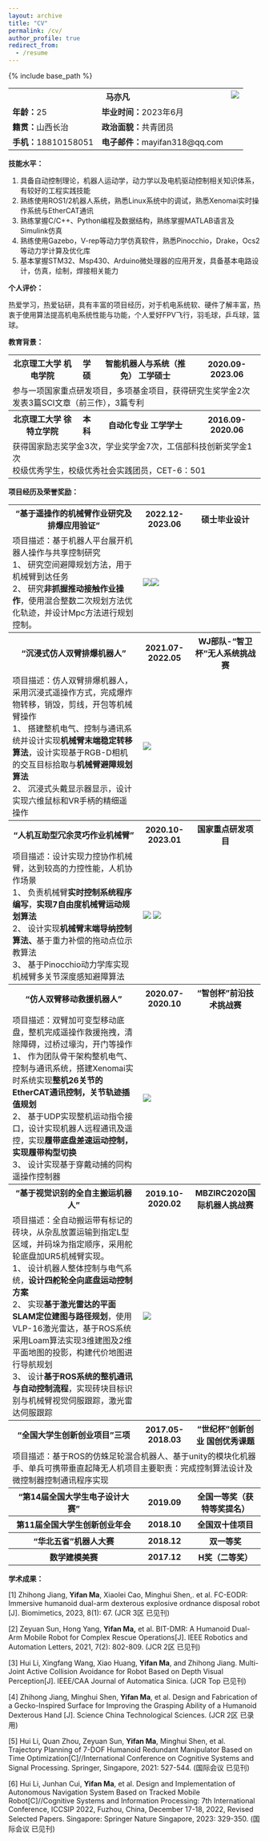 ```yaml
---
layout: archive
title: "CV"
permalink: /cv/
author_profile: true
redirect_from:
  - /resume
---
```


{% include base_path %}


<table>
<tr>
  <th colspan="2">马亦凡</th>
  <th colspan="1" rowspan="4" valign="top"><image src="../images/Aspose.Words.6cdd6670-e7db-4909-a7d9-43ddf5ef7a58.001.png"/></th>
</tr>
  <tr></tr>
<tr><td colspan="1" valign="top"><b>年龄：</b>25</td><td colspan="1" valign="top"><b>毕业时间：</b>2023年6月</td></tr>
<tr><td colspan="1" valign="top"><b>籍贯：</b>山西长治</td><td colspan="1" valign="top"><b>政治面貌：</b>共青团员</td></tr>
<tr><td colspan="1" valign="top"><b>手机：</b>18810158051</td><td colspan="1" valign="top"><b>电子邮件：</b>mayifan318@qq.com</td></tr>
</table>


**技能水平：**

1. 具备自动控制理论，机器人运动学，动力学以及电机驱动控制相关知识体系，有较好的工程实践技能
2. 熟练使用ROS1/2机器人系统，熟悉Linux系统中的调试，熟悉Xenomai实时操作系统与EtherCAT通讯
3. 熟练掌握C/C++、Python编程及数据结构，熟练掌握MATLAB语言及Simulink仿真
4. 熟练使用Gazebo，V-rep等动力学仿真软件，熟悉Pinocchio，Drake，Ocs2等动力学计算及优化库
5. 基本掌握STM32、Msp430、Arduino微处理器的应用开发，具备基本电路设计，仿真，绘制，焊接相关能力

**个人评价：**

热爱学习，热爱钻研，具有丰富的项目经历，对于机电系统软、硬件了解丰富，热衷于使用算法提高机电系统性能与功能，个人爱好FPV飞行，羽毛球，乒乓球，篮球。



**教育背景：**


<table>
  <tr>
    <th>北京理工大学 机电学院</th>
    <th>学硕</th>
    <th>智能机器人与系统（推免） 工学硕士</th>
    <th>2020.09-2023.06</th>
  </tr>
  <tr></tr>
  <tr>
    <td colspan="4">参与一项国家重点研发项目，多项基金项目，获得研究生奖学金2次  <br>  发表3篇SCI文章（前三作），3篇专利</td>
  </tr>
  <tr>
    <th>北京理工大学 徐特立学院</th>
    <th>本科</th>
    <th>自动化专业 工学学士</th>
    <th>2016.09-2020.06</th>
  </tr>
  <tr></tr>
  <tr>
    <td colspan="4">获得国家励志奖学金3次，学业奖学金7次，工信部科技创新奖学金1次<br>校级优秀学生，校级优秀社会实践团员，CET-6：501</td>
  </tr>
</table>


**项目经历及荣誉奖励：**


<table>
  <tr>
    <th>“基于遥操作的机械臂作业研究及排爆应用验证”</th>
    <th>2022.12-2023.06</th>
    <th>硕士毕业设计</th>
  </tr>
  <tr></tr>
  <tr>
    <td colspan="1">项目描述：基于机器人平台展开机器人操作与共享控制研究<br>1、 研究空间避障规划方法，用于机械臂到达任务<br>2、 研究<b>非抓握推动接触作业操作</b>，使用混合整数二次规划方法优化轨迹，并设计Mpc方法进行规划控制。</td>
    <td colspan="2"><image src="../images/Aspose.Words.6cdd6670-e7db-4909-a7d9-43ddf5ef7a58.002.png"/><image src="../images/Aspose.Words.6cdd6670-e7db-4909-a7d9-43ddf5ef7a58.003.png"/></td>
  </tr>

   <tr>
    <th>“沉浸式仿人双臂排爆机器人”</th>
    <th>2021.07-2022.05</th>
    <th>WJ部队-“智卫杯“无人系统挑战赛</th>
  </tr>
  <tr></tr>
  <tr>
    <td colspan="1">项目描述：仿人双臂排爆机器人，采用沉浸式遥操作方式，完成爆炸物转移，销毁，剪线，开包等机械臂操作<br>1、 搭建整机电气、控制与通讯系统并设计实现<b>机械臂末端稳定转移算法</b>，设计实现基于RGB-D相机的交互目标拾取与<b>机械臂避障规划算法</b><br>2、 沉浸式头戴显示器显示，设计实现六维鼠标和VR手柄的精细遥操作</td>
    <td colspan="2"><image src="../images/Aspose.Words.6cdd6670-e7db-4909-a7d9-43ddf5ef7a58.004.png"/></td>
  </tr>

   <tr>
    <th>“人机互助型冗余灵巧作业机械臂”</th>
    <th>2020.10-2023.01</th>
    <th>国家重点研发项目</th>
  </tr>
  <tr></tr>
  <tr>
    <td colspan="1">项目描述：设计实现力控协作机械臂，达到较高的力控性能，人机协作场景<br>1、 负责机械臂<b>实时控制系统程序编写</b>，<b>实现7自由度机械臂运动规划算法</b><br>2、 设计实现<b>机械臂末端导纳控制算法、</b>基于重力补偿的拖动点位示教算法<br>3、 基于Pinocchio动力学库实现机械臂多关节深度感知避障算法</td>
    <td colspan="2">
      <image src="../images/Aspose.Words.6cdd6670-e7db-4909-a7d9-43ddf5ef7a58.005.png"/>
      <image src="../images/Aspose.Words.6cdd6670-e7db-4909-a7d9-43ddf5ef7a58.006.png"/>
    </td>
  </tr>

   <tr>
    <th>“仿人双臂移动救援机器人”</th>
    <th>2020.07-2020.10</th>
    <th>“智创杯”前沿技术挑战赛</th>
  </tr>
  <tr></tr>
  <tr>
    <td colspan="1">项目描述：双臂加可变型移动底盘，整机完成遥操作救援拖拽，清除障碍，过桥过壕沟，开门等操作<br>1、 作为团队骨干架构整机电气、控制与通讯系统，搭建Xenomai实时系统实现<b>整机26关节的EtherCAT通讯控制，关节轨迹插值规划</b><br>2、 基于UDP实现整机运动指令接口，设计实现机器人远程通讯及遥控，实现<b>履带底盘差速运动控制，实现履带构型切换</b><br>3、 设计实现基于穿戴动捕的同构遥操作控制器</td>
    <td colspan="2"><image src="../images/Aspose.Words.6cdd6670-e7db-4909-a7d9-43ddf5ef7a58.007.png"/></td>
  </tr>

   <tr>
    <th>“基于视觉识别的全自主搬运机器人”</th>
    <th>2019.10-2020.02</th>
    <th>MBZIRC2020国际机器人挑战赛</th>
  </tr>
  <tr></tr>
  <tr>
    <td colspan="1">项目描述：全自动搬运带有标记的砖块，从杂乱放置运输到指定L型区域，并码垛为指定顺序，采用舵轮底盘加UR5机械臂实现。<br>1、 设计机器人整体控制与电气系统，<b>设计四舵轮全向底盘运动控制方案</b><br>2、 实现<b>基于激光雷达的平面SLAM定位建图与路径规划</b>，使用VLP-16激光雷达，基于ROS系统采用Loam算法实现3维建图及2维平面地图的投影，构建代价地图进行导航规划<br>3、 设计<b>基于ROS系统的整机通讯与自动控制流程</b>，实现砖块目标识别与机械臂视觉伺服跟踪，激光雷达伺服跟踪</td>
    <td colspan="2"><image src="../images/Aspose.Words.6cdd6670-e7db-4909-a7d9-43ddf5ef7a58.008.png"/></td>
  </tr>

   <tr>
    <th>“全国大学生创新创业项目”三项</th>
    <th>2017.05-2018.03</th>
    <th>“世纪杯”创新创业 国创优秀课题</th>
  </tr>
  <tr></tr>
   <tr>
    <td colspan="3">项目描述：基于ROS的仿蛛足轮混合机器人、基于unity的模块化机器手、单兵可携带垂直起降无人机项目主要职责：完成控制算法设计及微控制器控制通讯程序实现</td>
  </tr>

  <tr></tr>
   <tr>
    <th>“第14届全国大学生电子设计大赛”</th>
    <th>2019.09</th>
    <th>全国一等奖（获特等奖提名）</th>
  </tr>

  <tr></tr>
   <tr>
    <th>第11届全国大学生创新创业年会</th>
    <th>2018.10</th>
    <th>全国双十佳项目</th>
  </tr>

  <tr></tr>
   <tr>
    <th>“华北五省”机器人大赛</th>
    <th>2018.12</th>
    <th>双一等奖</th>
  </tr>

  <tr></tr>
   <tr>
    <th>数学建模美赛</th>
    <th>2017.12</th>
    <th>H奖（二等奖）</th>
  </tr>


</table>



**学术成果：**

[1] Zhihong Jiang, **Yifan Ma**, Xiaolei Cao, Minghui Shen,. et al. FC-EODR: Immersive humanoid dual-arm dexterous explosive ordnance disposal robot [J]. Biomimetics, 2023, 8(1): 67. (JCR 3区 已见刊)

[2] Zeyuan Sun, Hong Yang, **Yifan Ma,** et al. BIT-DMR: A Humanoid Dual-Arm Mobile Robot for Complex Rescue Operations[J]. IEEE Robotics and Automation Letters, 2021, 7(2): 802-809. (JCR 2区 已见刊)

[3] Hui Li, Xingfang Wang, Xiao Huang, **Yifan Ma**, and Zhihong Jiang. Multi-Joint Active Collision Avoidance for Robot Based on Depth Visual Perception[J]. IEEE/CAA Journal of Automatica Sinica. (JCR Top 已见刊)

[4] Zhihong Jiang, Minghui Shen, **Yifan Ma**, et al. Design and Fabrication of a Gecko-Inspired Surface for Improving the Grasping Ability of a Humanoid Dexterous Hand [J]. Science China Technological Sciences. (JCR 2区 已录用)

[5] Hui Li, Quan Zhou, Zeyuan Sun, **Yifan Ma**, Minghui Shen, et al. Trajectory Planning of 7-DOF Humanoid Redundant Manipulator Based on Time Optimization[C]//International Conference on Cognitive Systems and Signal Processing. Springer, Singapore, 2021: 527-544. (国际会议 已见刊)

[6] Hui Li, Junhan Cui, **Yifan Ma**, et al. Design and Implementation of Autonomous Navigation System Based on Tracked Mobile Robot[C]//Cognitive Systems and Information Processing: 7th International Conference, ICCSIP 2022, Fuzhou, China, December 17-18, 2022, Revised Selected Papers. Singapore: Springer Nature Singapore, 2023: 329-350. (国际会议 已见刊)
